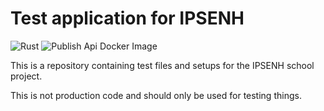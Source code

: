 # Test application for IPSENH

![Rust](https://github.com/journalio/test-rocket-app/workflows/Rust/badge.svg?branch=develop)
![Publish Api Docker Image](https://github.com/journalio/test-rocket-app/workflows/Publish%20Api%20Docker%20Image/badge.svg?branch=develop)

This is a repository containing test files and setups for the IPSENH school project.

This is not production code and should only be used for testing things.
